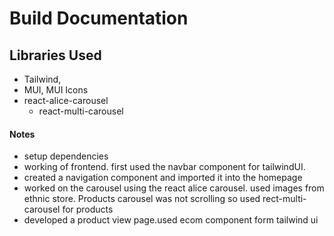 # Build Documentation

## Libraries Used

- Tailwind,
- MUI, MUI Icons
- react-alice-carousel
  - react-multi-carousel

#### Notes

- setup dependencies
- working of frontend. first used the navbar component for tailwindUI.
- created a navigation component and imported it into the homepage
- worked on the carousel using the react alice carousel. used images from ethnic store. Products carousel was not scrolling so used rect-multi-carousel for products
- developed a product view page.used ecom component form tailwind ui

